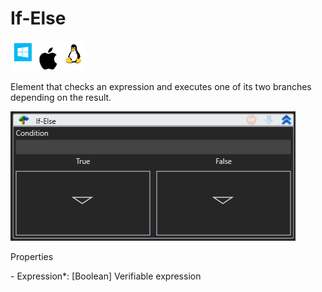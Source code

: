 # If-Else

![](<../../../.gitbook/assets/image (37).png>)

Element that checks an expression and executes one of its two branches depending on the result.

![](<../../../.gitbook/assets/1 (70).png>)

Properties

&#x20;\- Expression\*: \[Boolean] Verifiable expression
